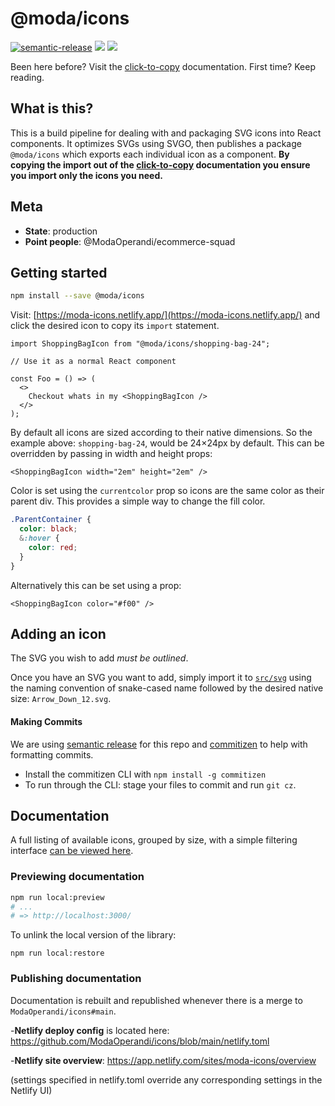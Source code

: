 # @moda/icons

[![semantic-release](https://img.shields.io/badge/%20%20%F0%9F%93%A6%F0%9F%9A%80-semantic--release-e10079.svg)](https://github.com/semantic-release/semantic-release) [![](https://img.shields.io/npm/v/@moda/icons/latest.svg)](https://www.npmjs.com/package/@moda/icons) [![](https://img.shields.io/circleci/build/gh/ModaOperandi/icons/main?token=63a4075a70ca69f3b373b215bc952cd0620c2279)](https://circleci.com/gh/ModaOperandi/icons)

Been here before? Visit the [click-to-copy](https://moda-icons.netlify.app/) documentation. First time? Keep reading.

## What is this?

This is a build pipeline for dealing with and packaging SVG icons into React components. It optimizes SVGs using SVGO, then publishes a package `@moda/icons` which exports each individual icon as a component. **By copying the import out of the [click-to-copy](https://moda-icons.netlify.app/) documentation you ensure you import only the icons you need.**

## Meta

- **State**: production
- **Point people**: @ModaOperandi/ecommerce-squad

## Getting started

```bash
npm install --save @moda/icons
```

Visit: [https://moda-icons.netlify.app/](https://moda-icons.netlify.app/) and click the desired icon to copy its `import` statement.

```tsx
import ShoppingBagIcon from "@moda/icons/shopping-bag-24";

// Use it as a normal React component

const Foo = () => (
  <>
    Checkout whats in my <ShoppingBagIcon />
  </>
);
```

By default all icons are sized according to their native dimensions. So the example above: `shopping-bag-24`, would be 24×24px by default. This can be overridden by passing in width and height props:

```tsx
<ShoppingBagIcon width="2em" height="2em" />
```

Color is set using the `currentcolor` prop so icons are the same color as their parent div. This provides a simple way to change the fill color.

```scss
.ParentContainer {
  color: black;
  &:hover {
    color: red;
  }
}
```

Alternatively this can be set using a prop:

```tsx
<ShoppingBagIcon color="#f00" />
```

## Adding an icon

The SVG you wish to add *must be outlined*.

Once you have an SVG you want to add, simply import it to [`src/svg`](/src/svg) using the naming convention of snake-cased name followed by the desired native size: `Arrow_Down_12.svg`.

#### Making Commits

We are using [semantic release](https://github.com/semantic-release/semantic-release) for this repo and [commitizen](https://github.com/commitizen/cz-cli) to help with formatting commits.

- Install the commitizen CLI with `npm install -g commitizen`
- To run through the CLI: stage your files to commit and run `git cz`.

## Documentation

A full listing of available icons, grouped by size, with a simple filtering interface [can be viewed here](https://moda-icons.netlify.app/).

### Previewing documentation

```bash
npm run local:preview
# ...
# => http://localhost:3000/
```

To unlink the local version of the library:

```
npm run local:restore
```

### Publishing documentation

Documentation is rebuilt and republished whenever there is a merge to `ModaOperandi/icons#main`.

-**Netlify deploy config** is located here: https://github.com/ModaOperandi/icons/blob/main/netlify.toml

-**Netlify site overview**: https://app.netlify.com/sites/moda-icons/overview

(settings specified in netlify.toml override any corresponding settings in the Netlify UI)

